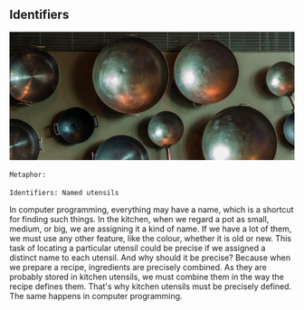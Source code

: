 ## Identifiers

![](../assets/panelas.jpeg)

~~~~~~~~
Metaphor:

Identifiers: Named utensils
~~~~~~~~

In computer programming, everything may have a name, which is a shortcut for finding such things. In the kitchen, when we regard a pot as small, medium, or big, we are assigning it a kind of name. If we have a lot of them, we must use any other feature, like the colour, whether it is old or new. This task of locating a particular utensil could be precise if we assigned a distinct name to each utensil. And why should it be precise? Because when we prepare a recipe, ingredients are precisely combined. As they are probably stored in kitchen utensils, we must combine them in the way the recipe defines them. That's why kitchen utensils must be precisely defined. The same happens in computer programming.
